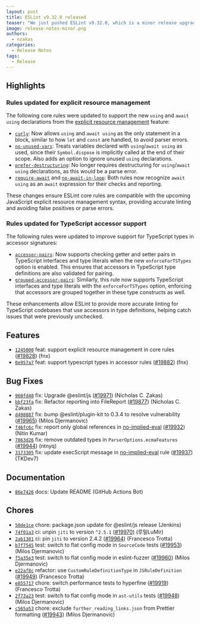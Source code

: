```yaml
---
layout: post
title: ESLint v9.32.0 released
teaser: "We just pushed ESLint v9.32.0, which is a minor release upgrade of ESLint. This release adds some new features and fixes several bugs found in the previous release."
image: release-notes-minor.png
authors:
  - nzakas
categories:
  - Release Notes
tags:
  - Release
---
```




## Highlights

### Rules updated for explicit resource management

The following core rules were updated to support the new `using` and `await using` declarations from the [explicit resource management](https://github.com/tc39/proposal-explicit-resource-management) feature:

* [`curly`](https://eslint.org/docs/latest/rules/curly): Now allows `using` and `await using` as the only statement in a block, similar to how `let` and `const` are handled, to avoid parser errors.
* [`no-unused-vars`](https://eslint.org/docs/latest/rules/no-unused-vars): Treats variables declared with `using`/`await using` as used, since their `Symbol.dispose` is implicitly called at the end of their scope. Also adds an option to ignore unused `using` declarations.
* [`prefer-destructuring`](https://eslint.org/docs/latest/rules/prefer-destructuring): No longer requires destructuring for `using`/`await using` declarations, as this would be a parse error.
* [`require-await`](https://eslint.org/docs/latest/rules/require-await) and [`no-await-in-loop`](https://eslint.org/docs/latest/rules/no-await-in-loop): Both rules now recognize `await using` as an `await` expression for their checks and reporting.

These changes ensure ESLint core rules are compatible with the upcoming JavaScript explicit resource management syntax, providing accurate linting and avoiding false positives or parse errors.

### Rules updated for TypeScript accessor support

The following rules were updated to improve support for TypeScript types in accessor signatures:

* [`accessor-pairs`](https://eslint.org/docs/latest/rules/accessor-pairs): Now supports checking getter and setter pairs in TypeScript interfaces and type literals when the new `enforceForTSTypes` option is enabled. This ensures that accessors in TypeScript type definitions are also validated for pairing.
* [`grouped-accessor-pairs`](https://eslint.org/docs/latest/rules/grouped-accessor-pairs): Similarly, this rule now supports TypeScript interfaces and type literals with the `enforceForTSTypes` option, enforcing that accessors are grouped together in these type constructs as well.

These enhancements allow ESLint to provide more accurate linting for TypeScript codebases that use accessors in type definitions, helping catch issues that were previously unchecked.


## Features


* [`1245000`](https://github.com/eslint/eslint/commit/1245000c5a81954d42f0c7eb670efe450c3bbad5) feat: support explicit resource management in core rules ([#19828](https://github.com/eslint/eslint/issues/19828)) (fnx)
* [`0e957a7`](https://github.com/eslint/eslint/commit/0e957a7b5528f375a51e7c1a2fd1b03cdcd2af2d) feat: support typescript types in accessor rules ([#19882](https://github.com/eslint/eslint/issues/19882)) (fnx)






## Bug Fixes


* [`960fd40`](https://github.com/eslint/eslint/commit/960fd40dfd204af30726b49b6bec714fe49a606e) fix: Upgrade @eslint/js ([#19971](https://github.com/eslint/eslint/issues/19971)) (Nicholas C. Zakas)
* [`bbf23fa`](https://github.com/eslint/eslint/commit/bbf23fa2f1c6058f6cb5c9f2f32460a15e75e596) fix: Refactor reporting into FileReport ([#19877](https://github.com/eslint/eslint/issues/19877)) (Nicholas C. Zakas)
* [`d498887`](https://github.com/eslint/eslint/commit/d4988872f375890bf677ce1a1d92a505085b51fa) fix: bump @eslint/plugin-kit to 0.3.4 to resolve vulnerability ([#19965](https://github.com/eslint/eslint/issues/19965)) (Milos Djermanovic)
* [`f46fc6c`](https://github.com/eslint/eslint/commit/f46fc6c137c951bc73cf3bd9446053c1b11f769b) fix: report only global references in [no-implied-eval](/docs/rules/no-implied-eval) ([#19932](https://github.com/eslint/eslint/issues/19932)) (Nitin Kumar)
* [`7863d26`](https://github.com/eslint/eslint/commit/7863d26b7cfb03a81ec86f93439757ff60bf6afb) fix: remove outdated types in `ParserOptions.ecmaFeatures` ([#19944](https://github.com/eslint/eslint/issues/19944)) (ntnyq)
* [`3173305`](https://github.com/eslint/eslint/commit/317330552e2d276221c7f2dd9c1516ad8b41cc3c) fix: update execScript message in [no-implied-eval](/docs/rules/no-implied-eval) rule ([#19937](https://github.com/eslint/eslint/issues/19937)) (TKDev7)




## Documentation


* [`86e7426`](https://github.com/eslint/eslint/commit/86e7426e4463ca49ffa5c82e825ecb6aa19ca8a0) docs: Update README (GitHub Actions Bot)








## Chores


* [`50de1ce`](https://github.com/eslint/eslint/commit/50de1ced9df2b1ee48ee6843c8cfe0f5d8edbc27) chore: package.json update for @eslint/js release (Jenkins)
* [`74f01a3`](https://github.com/eslint/eslint/commit/74f01a3f5905aaa0902837ced2425209c09c048f) ci: unpin `jiti` to version `^2.5.1` ([#19970](https://github.com/eslint/eslint/issues/19970)) (루밀LuMir)
* [`2ab1381`](https://github.com/eslint/eslint/commit/2ab13813a7e7f3014c35490b351447ec43229951) ci: pin `jiti` to version 2.4.2 ([#19964](https://github.com/eslint/eslint/issues/19964)) (Francesco Trotta)
* [`b7f7545`](https://github.com/eslint/eslint/commit/b7f75454695079f54b77fcdc9ebe3b9199d5ad30) test: switch to flat config mode in `SourceCode` tests ([#19953](https://github.com/eslint/eslint/issues/19953)) (Milos Djermanovic)
* [`f5a35e3`](https://github.com/eslint/eslint/commit/f5a35e3b7cee17cd31fc02c24c3e74b42ee202bc) test: switch to flat config mode in eslint-fuzzer ([#19960](https://github.com/eslint/eslint/issues/19960)) (Milos Djermanovic)
* [`e22af8c`](https://github.com/eslint/eslint/commit/e22af8c42d622d8d912ee7bedf49bf4283247fdc) refactor: use `CustomRuleDefinitionType` in `JSRuleDefinition` ([#19949](https://github.com/eslint/eslint/issues/19949)) (Francesco Trotta)
* [`e855717`](https://github.com/eslint/eslint/commit/e85571730f1360464b7ee00695c678d551f9c643) chore: switch performance tests to hyperfine ([#19919](https://github.com/eslint/eslint/issues/19919)) (Francesco Trotta)
* [`2f73a23`](https://github.com/eslint/eslint/commit/2f73a23655092a41780859ffe0a07c44a2f1b5f5) test: switch to flat config mode in `ast-utils` tests ([#19948](https://github.com/eslint/eslint/issues/19948)) (Milos Djermanovic)
* [`c565a53`](https://github.com/eslint/eslint/commit/c565a530f50c96dacd44e096f7d531b073aa4dc7) chore: exclude `further_reading_links.json` from Prettier formatting ([#19943](https://github.com/eslint/eslint/issues/19943)) (Milos Djermanovic)
